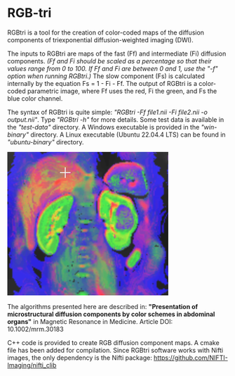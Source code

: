 # RGB-tri
RGBtri is a tool for the creation of color-coded maps of the diffusion components of triexponential diffusion-weighted imaging (DWI).

The inputs to RGBtri are maps of the fast (Ff) and intermediate (Fi) diffusion components. 
_(Ff and Fi should be scaled as a percentage so that their values range from 0 to 100. 
If Ff and Fi are between 0 and 1, use the "-f" option when running RGBtri.)_
The slow component (Fs) is calculated internally by the equation Fs = 1 - Fi - Ff.
The output of RGBtri is a color-coded parametric image, where Ff uses the red, Fi the green, and Fs the blue color channel.

The syntax of RGBtri is quite simple: _"RGBtri -Ff file1.nii -Fi file2.nii -o output.nii"_.
Type _"RGBtri -h"_ for more details.
Some test data is available in the _"test-data"_ directory.
A Windows executable is provided in the _"win-binary"_ directory.
A Linux executable (Ubuntu 22.04.4 LTS) can be found in _"ubuntu-binary"_ directory.


![](assets/color-kidney1.png)

The algorithms presented here are described in: 
**"Presentation of microstructural diffusion components by color schemes in abdominal organs"** in Magnetic Resonance in Medicine.
Article DOI: 10.1002/mrm.30183

C++ code is provided to create RGB diffusion component maps. A cmake file has been added for compilation.
Since RGBtri software works with Nifti images, the only dependency is the Nifti package: https://github.com/NIFTI-Imaging/nifti_clib
